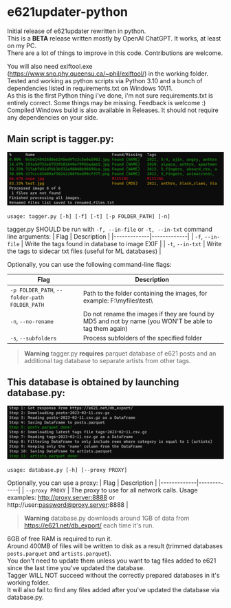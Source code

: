 # e621updater-python

Initial release of e621updater rewritten in python.  
This is a **BETA** release written mostly by OpenAI ChatGPT. It works, at least on my PC.  
There are a lot of things to improve in this code. Contributions are welcome.  

You will also need exiftool.exe (https://www.sno.phy.queensu.ca/~phil/exiftool/) in the working folder.  
Tested and working as python scripts via Python 3.10 and a bunch of dependencies listed in requirements.txt on Windows 10\11.  
As this is the first Python thing i've done, i'm not sure requirements.txt is entirely correct. Some things may be missing. Feedback is welcome :)  
Compiled Windows build is also available in Releases. It should not require any dependencies on your side.

## Main script is tagger.py:
![tagger.py](/img/PowerShell_2023-02-11_21_27_18.jpg)
```
usage: tagger.py [-h] [-f] [-t] [-p FOLDER_PATH] [-n]
```
tagger.py SHOULD be run with `-f, --in-file` or `-t, --in-txt` command line arguments:
| Flag        | Description |
|-------------|-------------|
| `-f`, `--in-file`  | Write the tags found in database to image EXIF |
| `-t`, `--in-txt`    | Write the tags to sidecar txt files (useful for ML databases) |

Optionally, you can use the following command-line flags:

| Flag        | Description |
|-------------|-------------|
| `-p FOLDER_PATH`, `--folder-path FOLDER_PATH`  | Path to the folder containing the images, for example: F:\myfiles\test\ |
| `-n`, `--no-rename`    | Do not rename the images if they are found by MD5 and not by name (you WON'T be able to tag them again) |
| `-s`, `--subfolders`    | Process subfolders of the specified folder |

> **Warning**
> tagger.py **requires** parquet database of e621 posts and an additional tag database to separate artists from other tags.

## This database is obtained by launching database.py:
![database.py](/img/PowerShell_2023-02-11_21_33_46.jpg)
```
usage: database.py [-h] [--proxy PROXY]
```
Optionally, you can use a proxy:
| Flag        | Description |
|-------------|-------------|
| `--proxy PROXY`  | The proxy to use for all network calls. Usage examples: http://proxy.server:8888 or http://user:password@proxy.server:8888 |

> **Warning**
> database.py downloads around 1GB of data from https://e621.net/db_export/ each time it's run.  

6GB of free RAM is required to run it.  
Around 400MB of files will be written to disk as a result (trimmed databases `posts.parquet` and `artists.parquet`).  
You don't need to update them unless you want to tag files added to e621 since the last time you've updated the database.  
Tagger WILL NOT succeed without the correctly prepared databases in it's working folder.  
It will also fail to find any files added after you've updated the database via database.py.


